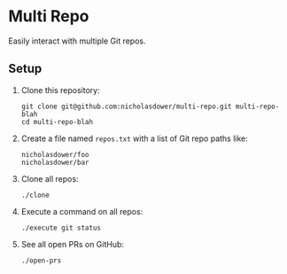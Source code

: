 # Multi Repo

Easily interact with multiple Git repos.

## Setup

1. Clone this repository:

    ```shell
    git clone git@github.com:nicholasdower/multi-repo.git multi-repo-blah
    cd multi-repo-blah
    ```

1. Create a file named `repos.txt` with a list of Git repo paths like:

    ```shell
    nicholasdower/foo
    nicholasdower/bar
    ```

1. Clone all repos:

    ```shell
    ./clone
    ```

1. Execute a command on all repos:

    ```shell
    ./execute git status
    ```

1. See all open PRs on GitHub:

    ```shell
    ./open-prs
    ```
